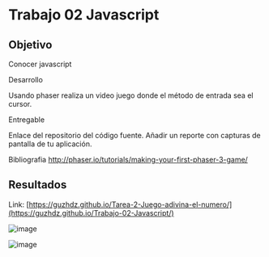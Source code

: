 # Trabajo 02 Javascript

## Objetivo
Conocer javascript

Desarrollo

Usando phaser realiza un video juego donde el método de entrada sea el cursor.


Entregable

Enlace del repositorio del código fuente.
Añadir un reporte con capturas de pantalla de tu aplicación. 

Bibliografia
http://phaser.io/tutorials/making-your-first-phaser-3-game/


## Resultados
Link: [https://guzhdz.github.io/Tarea-2-Juego-adivina-el-numero/](https://guzhdz.github.io/Trabajo-02-Javascript/)

![image](https://github.com/guzhdz/Trabajo-02-Javascript/assets/89165084/6a2461e7-c404-436e-afc1-4d12baca7c13)

![image](https://github.com/guzhdz/Trabajo-02-Javascript/assets/89165084/6174deae-0fe2-424d-956c-1c9c3755909f)
